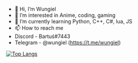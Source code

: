 - 👋 Hi, I’m Wungiel
- 👀 I’m interested in Anime, coding, gaming
- 🌱 I’m currently learning Python, C++, C#, lua, JS
- 📫 How to reach me 
 -   Discord - Bartuś#7443
 -   Telegram - @wungiel (https://t.me/wungiel)

[![Top Langs](https://github=-readme-stats.vercel.app/api/top-langs/?username=Syntetik008&layout=)](https://github.com/anuraghazra/github-readme-stats)

<!---
Syntetik008/Syntetik008 is a ✨ special ✨ repository because its `README.md` (this file) appears on your GitHub profile.
You can click the Preview link to take a look at your changes.
--->
